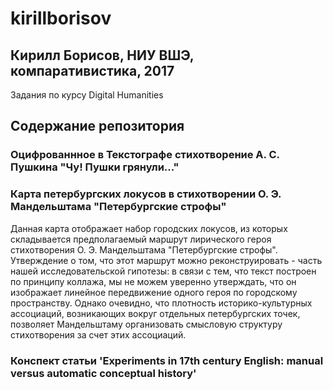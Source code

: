 # kirillborisov
## Кирилл Борисов, НИУ ВШЭ, компаративистика, 2017
Задания по курсу Digital Humanities
## Содержание репозитория
### Оцифрованнное в Текстографе стихотворение А. С. Пушкина "Чу! Пушки грянули..."
### Карта петербургских локусов в стихотворении О. Э. Мандельштама "Петербургские строфы"
Данная карта отображает набор городских локусов, из которых складывается предполагаемый маршрут лирического героя стихотворения О. Э. Мандельштама "Петербургские строфы". Утверждение о том, что этот маршрут можно реконструировать - часть нашей исследовательской гипотезы: в связи с тем, что текст построен по принципу коллажа, мы не можем уверенно утверждать, что он изображает линейное передвижение одного героя по городскому пространству. Однако очевидно, что плотность историко-культурных ассоциаций, возникающих вокруг отдельных петербургских точек, позволяет Мандельштаму организовать смысловую структуру стихотворения за счет этих ассоциаций.
### Конспект статьи 'Experiments in 17th century English: manual versus automatic conceptual history'
